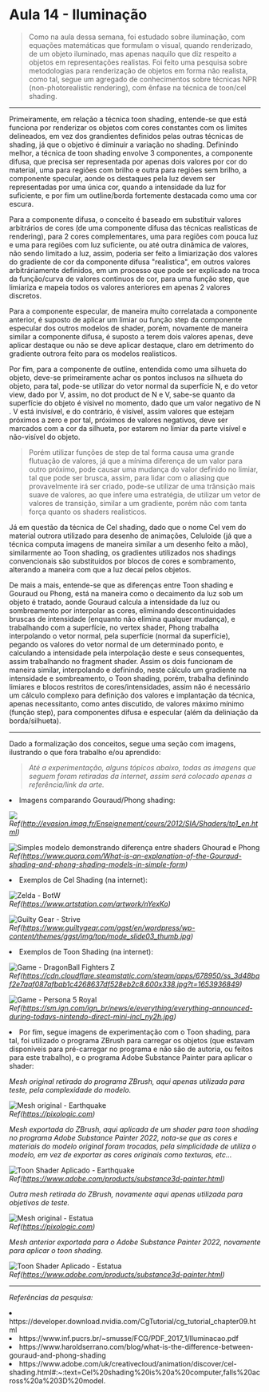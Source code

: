# Aula 14 - Iluminação

> Como na aula dessa semana, foi estudado sobre iluminação, com equações matemáticas que formulam o visual, quando renderizado, de um objeto iluminado, mas apenas naquilo que diz respeito a objetos em representações realistas. Foi feito uma pesquisa sobre metodologias para renderização de objetos em forma não realista, como tal, segue um agregado de conhecimentos sobre técnicas NPR (non-photorealistic rendering), com ênfase na técnica de toon/cel shading.

---

Primeiramente, em relação a técnica toon shading, entende-se que está funciona por renderizar os objetos com cores constantes com os limites delineados, em vez dos grandientes definidos pelas outras técnicas de shading, já que o objetivo é diminuir a variação no shading. Definindo melhor, a técnica de toon shading envolve 3 componentes, a componente difusa, que precisa ser representada por apenas dois valores por cor do material, uma para regiões com brilho e outra para regiões sem brilho, a componente specular, aonde os destaques pela luz devem ser representadas por uma única cor, quando a intensidade da luz for suficiente, e por fim um outline/borda fortemente destacada como uma cor escura. 

Para a componente difusa, o conceito é baseado em substituir valores arbitrários de cores (de uma componente difusa das técnicas realisticas de rendering), para 2 cores complementares, uma para regiões com pouca luz e uma para regiões com luz suficiente, ou até outra dinâmica de valores, não sendo limitado a luz, assim, poderia ser feito a limiarização dos valores do gradiente de cor da componente difusa "realistica", em outros valores arbitráriamente definidos, em um processo que pode ser explicado na troca da função/curva de valores continuos de cor, para uma função step, que limiariza e mapeia todos os valores anteriores em apenas 2 valores discretos.

Para a componente especular, de maneira muito correlatada a componente anterior, é suposto de aplicar um limiar ou função step da componente especular dos outros modelos de shader, porém, novamente de maneira similar a componente difusa, é suposto a terem dois valores apenas, deve aplicar destaque ou não se deve aplicar destaque, claro em detrimento do gradiente outrora feito para os modelos realisticos.

Por fim, para a componente de outline, entendida como uma silhueta do objeto, deve-se primeiramente achar os pontos inclusos na silhueta do objeto, para tal, pode-se utilizar do vetor normal da superfície N, e do vetor view, dado por V, assim, no dot product de N e V, sabe-se quanto da superfície do objeto é vísivel no momento, dado que um valor negativo de N . V está invisível, e do contrário, é visível, assim valores que estejam próximos a zero e por tal, próximos de valores negativos, deve ser marcados com a cor da silhueta, por estarem no limiar da parte visível e não-visível do objeto. 

> Porém utilizar funções de step de tal forma causa uma grande flutuação de valores, já que a mínima diferença de um valor para outro próximo, pode causar uma mudança do valor definido no limiar, tal que pode ser brusca, assim, para lidar com o aliasing que provavelmente irá ser criado, pode-se utilizar de uma trânsição mais suave de valores, ao que infere uma estratégia, de utilizar um vetor de valores de transição, similar a um gradiente, porém não com tanta força quanto os shaders realisticos. 

Já em questão da técnica de Cel shading, dado que o nome Cel vem do material outrora utilizado para desenho de animações, Celuloide (já que a técnica computa imagens de maneira similar a um desenho feito a mão), similarmente ao Toon shading, os gradientes utilizados nos shadings convencionais são substituidos por blocos de cores e sombramento, alterando a maneira com que a luz decaí pelos objetos.

De mais a mais, entende-se que as diferenças entre Toon shading e Gouraud ou Phong, está na maneira como o decaimento da luz sob um objeto é tratado, aonde Gouraud calcula a intensidade da luz ou sombreamento por interpolar as cores, eliminando descontinuidades bruscas de intensidade (enquanto não elimina qualquer mudança), e trabalhando com a superfície, no vertex shader, Phong trabalha interpolando o vetor normal, pela superfície (normal da superfície), pegando os valores do vetor normal de um determinado ponto, e calculando a intensidade pela interpolação deste e seus consequentes, assim trabalhando no fragment shader. Assim os dois funcionam de maneira similar, interpolando e definindo, neste cálculo um gradiente na intensidade e sombreamento, o Toon shading, porém, trabalha definindo limiares e blocos restritos de cores/intensidades, assim não é necessário um cálculo complexo para definição dos valores e implantação da técnica, apenas necessitanto, como antes discutido, de valores máximo mínimo (função step), para componentes difusa e especular (além da deliniação da borda/silhueta).

---

Dado a formalização dos conceitos, segue uma seção com imagens, ilustrando o que fora trabalho e/ou aprendido:

> _Até a experimentação, alguns tópicos abaixo, todas as imagens que seguem foram retiradas da internet, assim será colocado apenas a referência/link da arte._

<li> Imagens comparando Gouraud/Phong shading:

![](https://encrypted-tbn0.gstatic.com/images?q=tbn:ANd9GcRAknOFfQZnDbcH7JS4ZT93Pg2avkUjl1AA-g&usqp=CAU) <br>
_Ref(http://evasion.imag.fr/Enseignement/cours/2012/SIA/Shaders/tp1_en.html)_

![Simples modelo demonstrando diferença entre shaders Ghourad e Phong](https://qph.cf2.quoracdn.net/main-qimg-c509813e14a76deec671cf86ab3e1c6a.webp) <br>
_Ref(https://www.quora.com/What-is-an-explanation-of-the-Gouraud-shading-and-phong-shading-models-in-simple-form)_

<li> Exemplos de Cel Shading (na internet):

![Zelda - BotW](https://cdnb.artstation.com/p/assets/images/images/038/437/823/large/digital-frontiers-cemu-2021-04-21-23-05-29-75n.jpg?1623097289) <br>
_Ref(https://www.artstation.com/artwork/nYexKo)_

![Guilty Gear - Strive](https://www.guiltygear.com/ggst/en/wordpress/wp-content/themes/ggst/img/top/mode_slide03_thumb.jpg) <br>
_Ref(https://www.guiltygear.com/ggst/en/wordpress/wp-content/themes/ggst/img/top/mode_slide03_thumb.jpg)_

<li> Exemplos de Toon Shading (na internet):

![Game - DragonBall Fighters Z](https://cdn.cloudflare.steamstatic.com/steam/apps/678950/ss_3d48baf2e7aaf087afbab1c4268637df528eb2c8.600x338.jpg?t=1653936849) <br>
_Ref(https://cdn.cloudflare.steamstatic.com/steam/apps/678950/ss_3d48baf2e7aaf087afbab1c4268637df528eb2c8.600x338.jpg?t=1653936849)_

![Game - Persona 5 Royal](https://sm.ign.com/ign_br/news/e/everything/everything-announced-during-todays-nintendo-direct-mini-incl_ny2h.jpg) <br>
_Ref(https://sm.ign.com/ign_br/news/e/everything/everything-announced-during-todays-nintendo-direct-mini-incl_ny2h.jpg)_

<li> Por fim, segue imagens de experimentação com o Toon shading, para tal, foi utilizado o programa ZBrush para carregar os objetos (que estavam disponiveis para pré-carregar no programa e não são de autoria, ou feitos para este trabalho), e o programa Adobe Substance Painter para aplicar o shader:

_Mesh original retirada do programa ZBrush, aqui apenas utilizada para teste, pela complexidade do modelo._

![Mesh original - Earthquake](https://github.com/PedroUnello/Computacao-Visual/blob/main/Aula14/BaseMeshKoteInitoffEarthquake.png) <br>
_Ref(https://pixologic.com)_

_Mesh exportada do ZBrush, aqui aplicada de um shader para toon shading no programa Adobe Substance Painter 2022, nota-se que as cores e materiais do modelo original foram trocadas, pela simplicidade de utiliza o modelo, em vez de exportar as cores originais como texturas, etc..._

![Toon Shader Aplicado - Earthquake](https://github.com/PedroUnello/Computacao-Visual/blob/main/Aula14/EarthquakeToonShader.png) <br>
_Ref(https://www.adobe.com/products/substance3d-painter.html)_

_Outra mesh retirada do ZBrush, novamente aqui apenas utilizada para objetivos de teste._

![Mesh original - Estatua](https://github.com/PedroUnello/Computacao-Visual/blob/main/Aula14/BaseMeshStatue.png) <br>
_Ref(https://pixologic.com)_

_Mesh anterior exportada para o Adobe Substance Painter 2022, novamente para aplicar o toon shading._

![Toon Shader Aplicado - Estatua](https://github.com/PedroUnello/Computacao-Visual/blob/main/Aula14/StatueToonShader.png) <br>
_Ref(https://www.adobe.com/products/substance3d-painter.html)_

---

_Referências da pesquisa:_ 

<li> https://developer.download.nvidia.com/CgTutorial/cg_tutorial_chapter09.html
<li> https://www.inf.pucrs.br/~smusse/FCG/PDF_2017_1/Iluminacao.pdf
<li> https://www.haroldserrano.com/blog/what-is-the-difference-between-gouraud-and-phong-shading
<li> https://www.adobe.com/uk/creativecloud/animation/discover/cel-shading.html#:~:text=Cel%20shading%20is%20a%20computer,falls%20across%20a%203D%20model.



